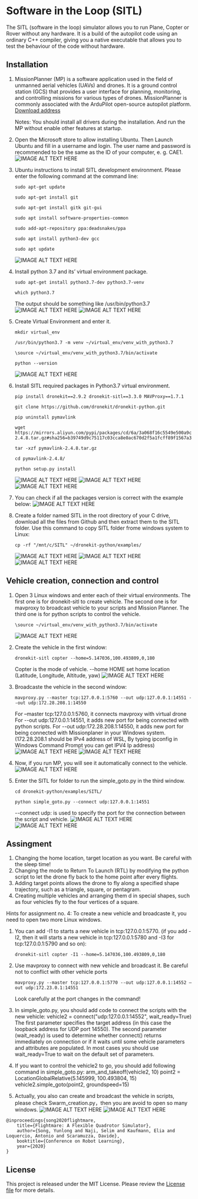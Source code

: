 # Software in the Loop (SITL)

The SITL (software in the loop) simulator allows you to run Plane, Copter or Rover without any hardware. It is a build of the autopilot code using an ordinary C++ compiler, giving you a native executable that allows you to test the behaviour of the code without hardware.

## Installation
1. MissionPlanner (MP) is a software application used in the field of unmanned aerial vehicles (UAVs) and drones. It is a ground control station (GCS) that provides a user interface for planning, monitoring, and controlling missions for various types of drones. MissionPlanner is commonly associated with the ArduPilot open-source autopilot platform. [Download address](https://ardupilot.org/planner/docs/mission-planner-installation.html)

   Notes: You should install all drivers during the installation. And run the MP without enable other features at startup.

2. Open the Microsoft store to allow installing Ubuntu. Then Launch Ubuntu and fill in a username and login. The user name and password is recommended to be the same as the ID of your computer, e. g. CAE1.
![IMAGE ALT TEXT HERE](Image/Ubuntu_installation.jpg)

3. Ubuntu instructions to install SITL development environment. Please enter the following command at the command line:
   ```
   sudo apt-get update
   ```
   ```
   sudo apt-get install git
   ```
   ```
   sudo apt-get install gitk git-gui
   ```
   ```
   sudo apt install software-properties-common
   ```
   ```
   sudo add-apt-repository ppa:deadsnakes/ppa
   ```
   ```
   sudo apt install python3-dev gcc
   ```
   ```
   sudo apt update
   ```
   ![IMAGE ALT TEXT HERE](Image/sudo_apt_update.jpg)

4. Install python 3.7 and its’ virtual environment package.
   ```
   sudo apt-get install python3.7-dev python3.7-venv
   ```
   ```
   which python3.7 
   ```
   The output should be something like /usr/bin/python3.7
   ![IMAGE ALT TEXT HERE](Image/python_installation1.jpg)
   ![IMAGE ALT TEXT HERE](Image/python_installation2.jpg)

5. Create Virtual Environment and enter it.
   ```
   mkdir virtual_env 
   ```   
   ```
   /usr/bin/python3.7 -m venv ~/virtual_env/venv_with_python3.7 
   ```
   ```
   \source ~/virtual_env/venv_with_python3.7/bin/activate 
   ```
   ```
   python --version 
   ```
   ![IMAGE ALT TEXT HERE](Image/Virtual_enviroment_creation.jpg)

6. Install SITL required packages in Python3.7 virtual environment.
   ```
   pip install dronekit==2.9.2 dronekit-sitl==3.3.0 MAVProxy==1.7.1 
   ```
   ```
   git clone https://github.com/dronekit/dronekit-python.git
   ```
   ```
   pip uninstall pymavlink 
   ```
   ```
   wget https://mirrors.aliyun.com/pypi/packages/cd/6a/3a068f16c5549e500a9cdeae738b5a92214174446e5a5ad9d1f6bd51a98b/pymavlink-2.4.8.tar.gz#sha256=b39749d9c75117c03cca8e0ac670d2f5a1fcff89f1567a398b29d0f198c95fb6 
   ```
   ```
   tar -xzf pymavlink-2.4.8.tar.gz 
   ```
   ```
   cd pymavlink-2.4.8/ 
   ```
   ```
   python setup.py install 
   ```
   ![IMAGE ALT TEXT HERE](Image/Tool_packages_installation.jpg)
   ![IMAGE ALT TEXT HERE](Image/Tool_packages_installation2.jpg)
   ![IMAGE ALT TEXT HERE](Image/Tool_packages_installation3.jpg)

7. You can check if all the packages version is correct with the example below:
   ![IMAGE ALT TEXT HERE](Image/PIP_LIST.jpg)

8. Create a folder named SITL in the root directory of your C drive, download all the files from Github and then extract them to the SITL folder. Use this command to copy SITL folder frome windows system to Linux:
   ```
   cp -rf "/mnt/c/SITL" ~/dronekit-python/examples/
   ```
   ![IMAGE ALT TEXT HERE](Image/files_download.jpg)
   ![IMAGE ALT TEXT HERE](Image/SITL_folder.jpg)
   ![IMAGE ALT TEXT HERE](Image/file_copy.jpg)
## Vehicle creation, connection and control
1. Open 3 Linux windows and enter each of their virtual environments. The first one is for dronekit-sitl to create vehicle. The second one is for mavproxy to broadcast vehicle to your scripts and Mission Planner. The third one is for python scripts to control the vehicle.
   ```
   \source ~/virtual_env/venv_with_python3.7/bin/activate
   ```   
   ![IMAGE ALT TEXT HERE](Image/3windows.jpg)

3. Create the vehicle in the first window:
   ```
   dronekit-sitl copter --home=5.147036,100.493809,0,180
   ```
   Copter is the mode of vehicle. --home HOME set home location (Latitude, Longitude, Altitude, yaw) 
   ![IMAGE ALT TEXT HERE](Image/Dronekit_sitl.jpg)
   
5. Broadcaste the vehicle in the second window:
   ```
   mavproxy.py --master tcp:127.0.0.1:5760 --out udp:127.0.0.1:14551 --out udp:172.28.208.1:14550
   ```
   For –master tcp:127.0.0.1:5760, it connects mavproxy with virtual drone 
   For --out udp:127.0.0.1:14551, it adds new port for being connected with python scripts.
   For --out udp:172.28.208.1:14550, it adds new port for being connected with Missionplaner in your Windows system. (172.28.208.1 should be IPv4 address of WSL, By typing ipconfig in Windows Command Prompt you can get IPV4 Ip address)
   ![IMAGE ALT TEXT HERE](Image/Ipconfig.jpg)
   ![IMAGE ALT TEXT HERE](Image/MAVProxy.jpg)

6. Now, if you run MP, you will see it automatically connect to the vehicle.
   ![IMAGE ALT TEXT HERE](Image/MP_connection.jpg.jpg)
   
7. Enter the SITL for folder to run the simple_goto.py in the third window.
   ```
   cd dronekit-python/examples/SITL/
   ```
   ```
   python simple_goto.py --connect udp:127.0.0.1:14551
   ```
   --connect udp: is used to specify the port for the connection between the script and vehicle.
   ![IMAGE ALT TEXT HERE](Image/Simple_goto_commandline.jpg)
   ![IMAGE ALT TEXT HERE](Image/One_vehicle_fly.jpg.jpg)

## Assingment

1. Changing the home location, target location as you want. Be careful with the sleep time!
2. Changing the mode to Return To Launch (RTL) by  modifying the python script to let the drone fly back to the home point after every flights.
3. Adding target points allows the drone to fly along a specified shape trajectory, such as a triangle, square, or pentagram.
4. Creating multiple vehicles and arranging them d in special shapes, such as four vehicles fly to the four vertices of a square.

Hints for assignment no. 4:
To create a new vehicle and broadcaste it, you need to open two more Linux windows.

1. You can add -I1 to starts a new vehicle in tcp:127.0.0.1:5770. (if you add -I2, then it will starts a new vehicle in tcp:127.0.0.1:5780 and -I3 for tcp:127.0.0.1:5790 and so on):
   ```
   dronekit-sitl copter -I1 --home=5.147036,100.493809,0,180
   ```
   
2. Use mavproxy to connect with new vehicle and broadcast it. Be careful not to conflict with other vehicle ports  
   ```
   mavproxy.py --master tcp:127.0.0.1:5770 --out udp:127.0.0.1:14552 –out udp:172.23.0.1:14551
   ```
   Look carefully at the port changes in the command!
   
3. In simple_goto.py, you should add code to connect the scripts with the new vehicle:
   vehicle2 = connect("udp:127.0.0.1:14552", wait_ready=True)
   The first parameter specifies the target address (in this case the loopback address for UDP port 14550).
   The second parameter (wait_ready) is used to determine whether connect() returns immediately on connection or if it waits until some vehicle parameters and attributes are populated. In most cases you should use wait_ready=True to wait on the default set of parameters.
   
4. If you want to control the vehicle2 to go, you should add following command in simple_goto.py:
   arm_and_takeoff(vehicle2, 10)
   point2 = LocationGlobalRelative(5.145999, 100.493804, 15)
   vehicle2.simple_goto(point2, groundspeed=15)

5. Actually, you also can create and broadcast the vehicle in scripts, please check Swarm_creation.py，then you are avoid to open so many windows.
![IMAGE ALT TEXT HERE](Image/Simple_goto_two_connection.jpg)
![IMAGE ALT TEXT HERE](Image/Simple_goto_two_moving.jpg)


```
@inproceedings{song2020flightmare,
    title={Flightmare: A Flexible Quadrotor Simulator},
    author={Song, Yunlong and Naji, Selim and Kaufmann, Elia and Loquercio, Antonio and Scaramuzza, Davide},
    booktitle={Conference on Robot Learning},
    year={2020}
}
```

## License
This project is released under the MIT License. Please review the [License file](LICENSE) for more details.
